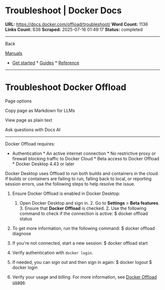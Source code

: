 # Troubleshoot | Docker Docs

**URL:** https://docs.docker.com/offload/troubleshoot/
**Word Count:** 1136
**Links Count:** 636
**Scraped:** 2025-07-16 01:49:17
**Status:** completed

---

Back

[Manuals](https://docs.docker.com/manuals/)

  * [Get started](https://docs.docker.com/get-started/)   * [Guides](https://docs.docker.com/guides/)   * [Reference](https://docs.docker.com/reference/)

* * *

# Troubleshoot Docker Offload

Page options

Copy page as Markdown for LLMs

View page as plain text

Ask questions with Docs AI

* * *

Docker Offload requires:

  * Authentication   * An active internet connection   * No restrictive proxy or firewall blocking traffic to Docker Cloud   * Beta access to Docker Offload   * Docker Desktop 4.43 or later

Docker Desktop uses Offload to run both builds and containers in the cloud. If builds or containers are failing to run, falling back to local, or reporting session errors, use the following steps to help resolve the issue.

  1. Ensure Docker Offload is enabled in Docker Desktop:

     1. Open Docker Desktop and sign in.      2. Go to **Settings** > **Beta features**.      3. Ensure that **Docker Offload** is checked.   2. Use the following command to check if the connection is active:                    $ docker offload status          

  3. To get more information, run the following command:                    $ docker offload diagnose          

  4. If you're not connected, start a new session:                    $ docker offload start          

  5. Verify authentication with `docker login`.

  6. If needed, you can sign out and then sign in again:                    $ docker logout          $ docker login          

  7. Verify your usage and billing. For more information, see [Docker Offload usage](https://docs.docker.com/offload/usage/).